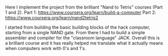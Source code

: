 Here I implement the project from the brilliant "Nand to Tetris" courses (Part 1 and 2).
Part 1: https://www.coursera.org/learn/build-a-computer
Part 2: https://www.coursera.org/learn/nand2tetris2

I started from building the basic building blocks of the hack computer, starting from a single NAND gate. From there I had to build a simple assembler and compiler for the "classroom language" JACK.
Overall this is a brilliant course and it has really helped me translate what it actually means when computers work with 0's and 1's. 
